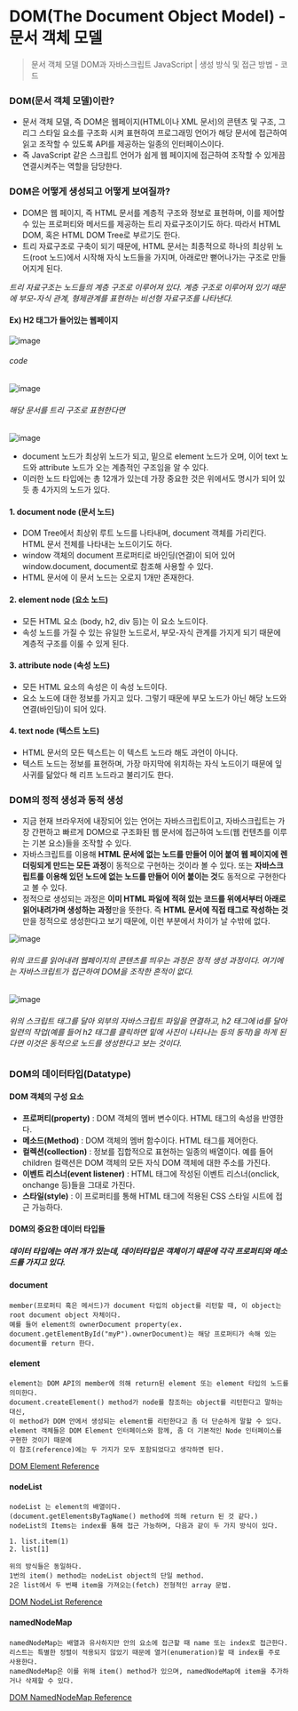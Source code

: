 # DOM(The Document Object Model) - 문서 객체 모델
> 문서 객체 모델 DOM과 자바스크립트 JavaScript | 생성 방식 및 접근 방법 - 코드

### DOM(문서 객체 모델)이란?
* 문서 객체 모델, 즉 DOM은 웹페이지(HTML이나 XML 문서)의 콘텐츠 및 구조, 그리그 스타일 요소를 구조화 시켜 표현하여 프로그래밍 언어가 해당 문서에 접근하여 읽고 조작할 수 있도록 API를 제공하는 일종의 인터페이스이다.
* 즉 JavaScript 같은 스크립트 언어가 쉽게 웹 페이지에 접근하여 조작할 수 있게끔 연결시켜주는 역할을 담당한다.

### DOM은 어떻게 생성되고 어떻게 보여질까?
* DOM은 웹 페이지, 즉 HTML 문서를 계층적 구조와 정보로 표현하며, 이를 제어할 수 있는 프로퍼티와 메서드를 제공하는 트리 자료구조이기도 하다. 따라서 HTML DOM, 혹은 HTML DOM Tree로 부르기도 한다.
* 트리 자료구조로 구축이 되기 때문에, HTML 문서는 최종적으로 하나의 최상위 노드(root 노드)에서 시작해 자식 노드들을 가지며, 아래로만 뻗어나가는 구조로 만들어지게 된다.

*트리 자료구조는 노드들의 계층 구조로 이루어져 있다. 계층 구조로 이루어져 있기 때문에 부모-자식 관계, 형제관계를 표현하는 비선형 자료구조를 나타낸다.*

#### Ex) H2 태그가 들어있는 웹페이지
![image](https://github.com/ro117-youshin/TIL/assets/86038910/f0b1e190-3ee6-4a7e-bbb6-c1adace0c6f0)

###### code
![image](https://github.com/ro117-youshin/TIL/assets/86038910/26f1e025-e626-47a1-ae9f-8293046a62e2)

###### 해당 문서를 트리 구조로 표현한다면
![image](https://github.com/ro117-youshin/TIL/assets/86038910/7a62012d-4037-4260-b8d1-edb47a3e45ec)
* document 노드가 최상위 노드가 되고, 밑으로 element 노드가 오며, 이어 text 노드와 attribute 노드가 오는 계층적인 구조임을 알 수 있다.
* 이러한 노드 타입에는 총 12개가 있는데 가장 중요한 것은 위에서도 명시가 되어 있듯 총 4가지의 노드가 있다.

#### 1. document node (문서 노드)
* DOM Tree에서 최상위 루트 노드를 나타내며, document 객체를 가리킨다. HTML 문서 전체를 나타내는 노드이기도 하다.
* window 객체의 document 프로퍼티로 바인딩(연결)이 되어 있어 window.document, document로 참조해 사용할 수 있다.
* HTML 문서에 이 문서 노드는 오로지 1개만 존재한다.

#### 2. element node (요소 노드)
* 모든 HTML 요소 (body, h2, div 등)는 이 요소 노드이다.
* 속성 노드를 가질 수 있는 유일한 노드로서, 부모-자식 관계를 가지게 되기 때문에 계층적 구조를 이룰 수 있게 된다.

#### 3. attribute node (속성 노드)
* 모든 HTML 요소의 속성은 이 속성 노드이다.
* 요소 노드에 대한 정보를 가지고 있다. 그렇기 때문에 부모 노드가 아닌 해당 노드와 연결(바인딩)이 되어 있다.

#### 4. text node (텍스트 노드)
* HTML 문서의 모든 텍스트는 이 텍스트 노드라 해도 과언이 아니다.
* 텍스트 노드는 정보를 표현하며, 가장 마지막에 위치하는 자식 노드이기 때문에 잎사귀를 닮았다 해 리프 노드라고 불리기도 한다.

### DOM의 정적 생성과 동적 생성
* 지금 현재 브라우저에 내장되어 있는 언어는 자바스크립트이고, 자바스크립트는 가장 간편하고 빠르게 DOM으로 구조화된 웹 문서에 접근하여 노드(웹 컨텐츠를 이루는 기본 요소)들을 조작할 수 있다.
* 자바스크립트를 이용해 **HTML 문서에 없는 노드를 만들어 이어 붙여 웹 페이지에 렌더링되게 만드는 모든 과정**이 동적으로 구현하는 것이라 볼 수 있다. 또는 **자바스크립트를 이용해 있던 노드에 없는 노드를 만들어 이어 붙이는 것**도 동적으로 구현한다고 볼 수 있다.
* 정적으로 생성되는 과정은 **이미 HTML 파일에 적혀 있는 코드를 위에서부터 아래로 읽어내려가며 생성하는 과정**만을 뜻한다. 즉 **HTML 문서에 직접 태그로 작성하는 것**만을 정적으로 생성한다고 보기 때문에, 이런 부분에서 차이가 날 수밖에 없다.

![image](https://github.com/ro117-youshin/TIL/assets/86038910/260e4ad3-d54d-42c6-aa7e-1f897f983e6a)
###### *위의 코드를 읽어내려 웹페이지의 콘텐츠를 띄우는 과정은 정적 생성 과정이다. 여기에는 자바스크립트가 접근하여 DOM을 조작한 흔적이 없다.*
![image](https://github.com/ro117-youshin/TIL/assets/86038910/9ae79f76-0cbd-4417-b5e8-68544c68e05f)
###### *위의 스크립트 태그를 달아 외부의 자바스크립트 파일을 연결하고, h2 태그에 id를 달아 일련의 작업(예를 들어 h2 태그를 클릭하면 밑에 사진이 나타나는 등의 동작)을 하게 된다면 이것은 동적으로 노드를 생성한다고 보는 것이다.*

### DOM의 데이터타입(Datatype)
#### DOM 객체의 구성 요소
* **프로퍼티(property)** : DOM 객체의 멤버 변수이다. HTML 태그의 속성을 반영한다.
* **메소드(Method)** : DOM 객체의 멤버 함수이다. HTML 태그를 제어한다.
* **컬렉션(collection)** : 정보를 집합적으로 표현하는 일종의 배열이다. 예를 들어 children 컬랙션은 DOM 객체의 모든 자식 DOM 객체에 대한 주소를 가진다.
* **이벤트 리스너(event listener)** : HTML 태그에 작성된 이벤트 리스너(onclick, onchange 등)들을 그대로 가진다.
* **스타일(style)** : 이 프로퍼티를 통해 HTML 태그에 적용된 CSS 스타일 시트에 접근 가능하다.

#### DOM의 중요한 데이터 타입들
##### 데이터 타입에는 여러 개가 있는데, 데이터타입은 객체이기 때문에 각각 프로퍼티와 메소드를 가지고 있다.

#### document
```text
member(프로퍼티 혹은 메서드)가 document 타입의 object를 리턴할 때, 이 object는 root document object 자체이다.
예를 들어 element의 ownerDocument property(ex. document.getElementById("myP").ownerDocument)는 해당 프로퍼티가 속해 있는 document를 return 한다.
```
#### element
```text
element는 DOM API의 member에 의해 return된 element 또는 element 타입의 노드를 의미한다.
document.createElement() method가 node를 참조하는 object를 리턴한다고 말하는 대신,
이 method가 DOM 안에서 생성되는 element를 리턴한다고 좀 더 단순하게 말할 수 있다.
element 객체들은 DOM Element 인터페이스와 함께, 좀 더 기본적인 Node 인터페이스를 구현한 것이기 때문에
이 참조(reference)에는 두 가지가 모두 포함되었다고 생각하면 된다.
```
[DOM Element Reference](https://developer.mozilla.org/en-US/docs/Web/API/Element)

#### nodeList
```text
nodeList 는 element의 배열이다.
(document.getElementsByTagName() method에 의해 return 된 것 같다.)
nodeList의 Items는 index를 통해 접근 가능하며, 다음과 같이 두 가지 방식이 있다.

1. list.item(1)
2. list[1]

위의 방식들은 동일하다.
1번의 item() method는 nodeList object의 단일 method.
2은 list에서 두 번째 item을 가져오는(fetch) 전형적인 array 문법.
```
[DOM NodeList Reference](https://developer.mozilla.org/en-US/docs/Web/API/NodeList)

#### namedNodeMap
```text
namedNodeMap는 배열과 유사하지만 안의 요소에 접근할 때 name 또는 index로 접근한다.
리스트는 특별한 정렬이 적용되지 않았기 때문에 열거(enumeration)할 때 index를 주로 사용한다.
namedNodeMap은 이를 위해 item() method가 있으며, namedNodeMap에 item을 추가하거나 삭제할 수 있다.
```
[DOM NamedNodeMap Reference](https://developer.mozilla.org/en-US/docs/Web/API/NamedNodeMap)





